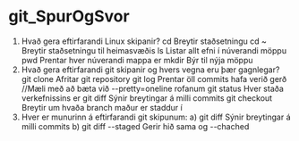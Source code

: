 # git_SpurOgSvor
1. Hvað gera eftirfarandi Linux skipanir?
	cd
		Breytir staðsetningu
	cd ~
		Breytir staðsetningu til heimasvæðis
	ls
		Listar allt efni í núverandi möppu
	pwd
		Prentar hver núverandi mappa er
	mkdir
		Býr til nýja möppu
2. Hvað gera eftirfarandi git skipanir og hvers vegna eru þær gagnlegar?
	git clone
		Afritar git repository
	git log
		Prentar öll commits hafa verið gerð //Mæli með að bæta við --pretty=oneline rofanum
	git status
		Hver staða verkefnissins er
	git diff
		Sýnir breytingar á milli commits
	git checkout
		Breytir um hvaða branch maður er staddur í
3. Hver er munurinn á eftirfarandi git skipunum:
	a) git diff 
		Sýnir breytingar á milli commits
	b) git diff --staged
		Gerir hið sama og --chached

